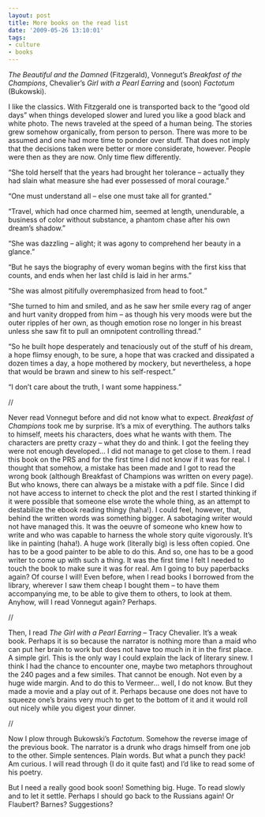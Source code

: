 ```yaml
---
layout: post
title: More books on the read list
date: '2009-05-26 13:10:01'
tags:
- culture
- books
---
```


*The Beautiful and the Damned* (Fitzgerald), Vonnegut’s *Breakfast of the Champions*, Chevalier’s *Girl with a Pearl Earring* and (soon) *Factotum* (Bukowski).

I like the classics. With Fitzgerald one is transported back to the “good old days” when things developed slower and lured you like a good black and white photo. The news traveled at the speed of a human being. The stories grew somehow organically, from person to person. There was more to be assumed and one had more time to ponder over stuff. That does not imply that the decisions taken were better or more considerate, however. People were then as they are now. Only time flew differently.

“She told herself that the years had brought her tolerance – actually they had slain what measure she had ever possessed of moral courage.”

“One must understand all – else one must take all for granted.”

“Travel, which had once charmed him, seemed at length, unendurable, a business of color without substance, a phantom chase after his own dream’s shadow.”

“She was dazzling – alight; it was agony to comprehend her beauty in a glance.”

“But he says the biography of every woman begins with the first kiss that counts, and ends when her last child is laid in her arms.”

“She was almost pitifully overemphasized from head to foot.”

“She turned to him and smiled, and as he saw her smile every rag of anger and hurt vanity dropped from him – as though his very moods were but the outer ripples of her own, as though emotion rose no longer in his breast unless she saw fit to pull an omnipotent controlling thread.”

“So he built hope desperately and tenaciously out of the stuff of his dream, a hope flimsy enough, to be sure, a hope that was cracked and dissipated a dozen times a day, a hope mothered by mockery, but nevertheless, a hope that would be brawn and sinew to his self-respect.”

“I don’t care about the truth, I want some happiness.”

//

Never read Vonnegut before and did not know what to expect. *Breakfast of Champions* took me by surprise. It’s a mix of everything. The authors talks to himself, meets his characters, does what he wants with them. The characters are pretty crazy – what they do and think. I got the feeling they were not enough developed… I did not manage to get close to them. I read this book on the PRS and for the first time I did not know if it was for real. I thought that somehow, a mistake has been made and I got to read the wrong book (although Breakfast of Champions was written on every page). But who knows, there can always be a mistake with a pdf file. Since I did not have access to internet to check the plot and the rest I started thinking if it were possible that someone else wrote the whole thing, as an attempt to destabilize the ebook reading thingy (haha!). I could feel, however, that, behind the written words was something bigger. A sabotaging writer would not have managed this. It was the oeuvre of someone who knew how to write and who was capable to harness the whole story quite vigorously. It’s like in painting (haha!). A huge work (literally big) is less often copied. One has to be a good painter to be able to do this. And so, one has to be a good writer to come up with such a thing. It was the first time I felt I needed to touch the book to make sure it was for real. Am I going to buy paperbacks again? Of course I will! Even before, when I read books I borrowed from the library, wherever I saw them cheap I bought them – to have them accompanying me, to be able to give them to others, to look at them. Anyhow, will I read Vonnegut again? Perhaps.

//

Then, I read *The Girl with a Pearl Earring* – Tracy Chevalier. It’s a weak book. Perhaps it is so because the narrator is nothing more than a maid who can put her brain to work but does not have too much in it in the first place. A simple girl. This is the only way I could explain the lack of literary sinew. I think I had the chance to encounter one, maybe two metaphors throughout the 240 pages and a few similes. That cannot be enough. Not even by a huge wide margin. And to do this to Vermeer… well, I do not know. But they made a movie and a play out of it. Perhaps because one does not have to squeeze one’s brains very much to get to the bottom of it and it would roll out nicely while you digest your dinner.

//

Now I plow through Bukowski’s *Factotum*. Somehow the reverse image of the previous book. The narrator is a drunk who drags himself from one job to the other. Simple sentences. Plain words. But what a punch they pack! Am curious. I will read through (I do it quite fast) and I’d like to read some of his poetry.

But I need a really good book soon! Something big. Huge. To read slowly and to let it settle. Perhaps I should go back to the Russians again! Or Flaubert? Barnes? Suggestions?


